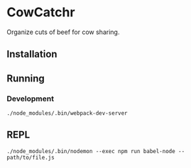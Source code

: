 # CowCatchr

Organize cuts of beef for cow sharing.

## Installation

## Running

### Development

```
./node_modules/.bin/webpack-dev-server
```

## REPL

```
./node_modules/.bin/nodemon --exec npm run babel-node -- path/to/file.js
```
